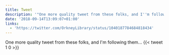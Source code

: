 ```yaml
---
title: Tweet
description: '"One more quality tweet from these folks, and I''m following them... "'
date: '2018-09-14T13:09:07+01:00'
links:
  - 'https://twitter.com/OrkneyLibrary/status/1040187784684818434'
---
```

One more quality tweet from these folks, and I'm following them... 
      {{< tweet 1 0 >}}
    
